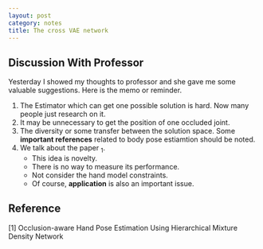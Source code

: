 ```yaml
---
layout: post
category: notes
title: The cross VAE network
---
```

## Discussion With Professor
Yesterday I showed my thoughts to professor and she gave me some valuable suggestions. Here is the memo or reminder.

1. The Estimator which can get one possible solution is hard. Now many people just research on it.
2. It may be unnecessary to get the position of one occluded joint.
3. The diversity or some transfer between the solution space. Some **important references** related to body pose estiamtion should be noted.
4. We talk about the paper <sub>1</sub>. 
    * This idea is novelty.
    * There is no way to measure its performance.
    * Not consider the hand model constraints.
    * Of course, **application** is also an important issue.

## Reference
[1] Occlusion-aware Hand Pose Estimation Using Hierarchical Mixture Density Network  